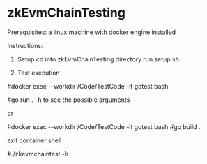 # zkEvmChainTesting

Prerequisites: a linux machine with docker engine installed

Instructions:

1. Setup
  cd into zkEvmChainTesting directory
  run setup.sh

2. Test execution

  #docker exec --workdir /Code/TestCode -it gotest bash
  
  #go run . -h to see the possible arguments

or 

  #docker exec --workdir /Code/TestCode -it gotest bash
  #go build .
  
  exit container shell
  
  #./zkevmchaintest -h
